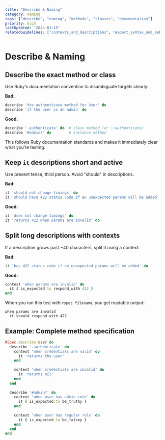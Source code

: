 ```yaml
---
title: "Describe & Naming"
category: naming
tags: ["describe", "naming", "methods", "classes", "documentation"]
priority: high
lastUpdated: "2024-01-15"
relatedGuidelines: ["contexts_and_descriptions", "expect_syntax_and_subject"]
---
```


# Describe & Naming

## Describe the exact method or class
Use Ruby's documentation convention to disambiguate targets clearly:

**Bad:**
```ruby
describe 'the authenticate method for User' do
describe 'if the user is an admin' do
```

**Good:**
```ruby
describe '.authenticate' do  # class method (or ::authenticate)
describe '#admin?' do        # instance method
```

This follows Ruby documentation standards and makes it immediately clear what you're testing.

## Keep `it` descriptions short and active
Use present tense, third person. Avoid "should" in descriptions.

**Bad:**
```ruby
it 'should not change timings' do
it 'should have 422 status code if an unexpected params will be added' do
```

**Good:**
```ruby
it 'does not change timings' do
it 'returns 422 when params are invalid' do
```

## Split long descriptions with contexts
If a description grows past ~40 characters, split it using a context:

**Bad:**
```ruby
it 'has 422 status code if an unexpected params will be added' do
```

**Good:**
```ruby
context 'when params are invalid' do
  it { is_expected.to respond_with 422 }
end
```

When you run this test with `rspec filename`, you get readable output:
```
when params are invalid
  it should respond with 422
```

## Example: Complete method specification
```ruby
RSpec.describe User do
  describe '.authenticate' do
    context 'when credentials are valid' do
      it 'returns the user'
    end
    
    context 'when credentials are invalid' do
      it 'returns nil'
    end
  end
  
  describe '#admin?' do
    context 'when user has admin role' do
      it { is_expected.to be_truthy }
    end
    
    context 'when user has regular role' do
      it { is_expected.to be_falsey }
    end
  end
end
```
